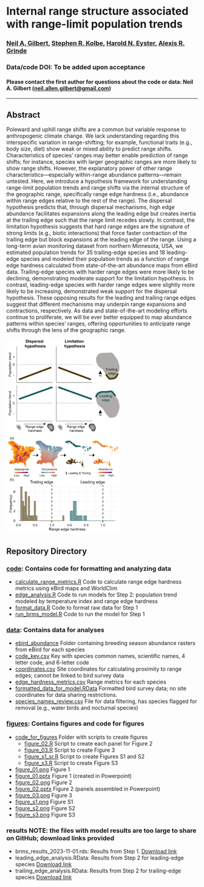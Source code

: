 # Internal range structure associated with range-limit population trends

### [Neil A. Gilbert](https://gilbertecology.com), [Stephen R. Kolbe](https://nrri.umn.edu/faculty-staff/steve-kolbe-ms), [Harold N. Eyster](https://eyster.com/), [Alexis R. Grinde](https://nrri.umn.edu/faculty-staff/alexis-grinde-phd)

### Data/code DOI: To be added upon acceptance

#### Please contact the first author for questions about the code or data: Neil A. Gilbert (neil.allen.gilbert@gmail.com)
__________________________________________________________________________________________________________________________________________

## Abstract
Poleward and uphill range shifts are a common but variable response to anthropogenic climate change. We lack understanding regarding this interspecific variation in range-shifting; for example, functional traits (e.g., body size, diet) show weak or mixed ability to predict range shifts. Characteristics of species’ ranges may better enable prediction of range shifts; for instance, species with larger geographic ranges are more likely to show range shifts. However, the explanatory power of other range characteristics—especially within-range abundance patterns—remain untested. Here, we introduce a hypothesis framework for understanding range-limit population trends and range shifts via the internal structure of the geographic range, specifically range edge hardness (i.e., abundance within range edges relative to the rest of the range). The dispersal hypothesis predicts that, through dispersal mechanisms, high edge abundance facilitates expansions along the leading edge but creates inertia at the trailing edge such that the range limit recedes slowly. In contrast, the limitation hypothesis suggests that hard range edges are the signature of strong limits (e.g., biotic interactions) that force faster contraction of the trailing edge but block expansions at the leading edge of the range. Using a long-term avian monitoring dataset from northern Minnesota, USA, we estimated population trends for 35 trailing-edge species and 18 leading-edge species and modeled their population trends as a function of range edge hardness calculated from state-of-the-art abundance maps from eBird data. Trailing-edge species with harder range edges were more likely to be declining, demonstrating moderate support for the limitation hypothesis. In contrast, leading-edge species with harder range edges were slightly more likely to be increasing, demonstrated weak support for the dispersal hypothesis. These opposing results for the leading and trailing range edges suggest that different mechanisms may underpin range expansions and contractions, respectively. As data and state-of-the-art modeling efforts continue to proliferate, we will be ever better equipped to map abundance patterns within species’ ranges, offering opportunities to anticipate range shifts through the lens of the geographic range. 

 <img src="https://github.com/n-a-gilbert/range_edges/blob/main/figures/figure_01.png" width="300" /> $~~~~~~~~~~~~~~~~~$ <img src="https://github.com/n-a-gilbert/range_edges/blob/main/figures/figure_02.png" width="300" />


## Repository Directory

### [code](./code): Contains code for formatting and analyzing data
* [calculate_range_metrics.R](./code/calculate_range_metrics.R) Code to calculate range edge hardness metrics using eBird maps and WorldClim
* [edge_analysis.R](./code/edge_analysis.R) Code to run models for Step 2: population trend modeled by temperature index and range edge hardness
* [format_data.R](./code/format_data.R) Code to format raw data for Step 1
* [run_brms_model.R](./code/run_brms_model.R) Code to run the model for Step 1

### [data](./data): Contains data for analyses
* [ebird_abundance](./data/ebird_abundance) Folder containing breeding season abundance rasters from eBird for each species
* [code_key.csv](./data/code_key.csv) Key with species common names, scientific names, 4 letter code, and 6-letter code
* [coordinates.csv](./data/coordinates.csv) Site coordinates for calculating proximity to range edges; cannot be linked to bird survey data
* [edge_hardness_metrics.csv](./data/edge_hardness_metrics.csv) Range metrics for each species
* [formatted_data_for_model.RData](./data/formatted_data_for_model.RData) Formatted bird survey data; no site coordinates for data sharing restrictions.
* [species_names_review.csv](./data/species_names_review.csv) File for data filtering, has species flagged for removal (e.g., water birds and nocturnal species)

### [figures](./figures): Contains figures and code for figures
* [code_for_figures](./figures/code_for_figures) Folder with scripts to create figures
  * [figure_02.R](./figures/code_for_figures/figure_02.R) Script to create each panel for Figure 2
  * [figure_03.R](./figures/code_for_figures/figure_03.R) Script to create Figure 3
  * [figure_s1_sr.R](./figures/code_for_figures/figure_s1_s2.R) Script to create Figures S1 and S2
  * [figure_s3.R](./figures/code_for_figures/figure_s3.R) Script to create Figure S3
* [figure_01.png](./figures/figure_01.png) Figure 1
* [figure_01.pptx](./figures/figure_01.pptx) Figure 1 (created in Powerpoint)
* [figure_02.png](./figures/figure_02.png) Figure 2
* [figure_02.pptx](./figures/figure_02.pptx) Figure 2 (panels assembled in Powerpoint)
* [figure_03.png](./figures/figure_03.png) Figure 3
* [figure_s1.png](./figures/figure_s1.png) Figure S1
* [figure_s2.png](./figures/figure_s2.png) Figure S2
* [figure_s3.png](./figures/figure_s3.png) Figure S3

### results NOTE: the files with model results are too large to share on GitHub; download links provided
* brms_results_2023-11-01.rds: Results from Step 1. [Download link](https://1drv.ms/u/s!AtvYBfNq7AMkg4llzxN7tWMFyvXUCQ?e=IITVjK)
* leading_edge_analysis.RData: Results from Step 2 for leading-edge species [Download link](https://1drv.ms/u/s!AtvYBfNq7AMkg4lFAGeIc--nllbz_g?e=dX3CiS)
* trailing_edge_analysis.RData: Results from Step 2 for trailing-edge species [Download link](https://1drv.ms/u/s!AtvYBfNq7AMkg4lG4AFyCAWyMD1LTg?e=Q4z4ja)
